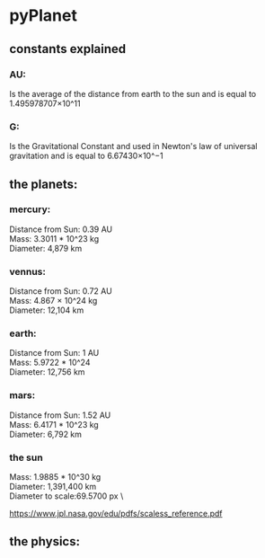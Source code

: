 # pyPlanet



## constants explained

### AU:
Is the average of the distance from earth to the sun and is equal to 1.495978707×10^11

### G:
Is the Gravitational Constant and used in  Newton's law of universal gravitation and is equal to 6.67430×10^−1



## the planets:

### mercury:
Distance from Sun: 0.39 AU \
Mass: 3.3011 * 10^23 kg \
Diameter: 4,879 km 

### vennus:
Distance from Sun: 0.72 AU \
Mass: 4.867 × 10^24 kg \
Diameter: 12,104 km

### earth: 
Distance from Sun: 1 AU \
Mass: 5.9722 * 10^24 \
Diameter: 12,756 km 

### mars: 
Distance from Sun: 1.52 AU \
Mass: 6.4171 * 10^23 kg \
Diameter: 6,792 km


### the sun
Mass: 1.9885 * 10^30 kg \
Diameter: 1,391,400 km \
Diameter to scale:69.5700 px \

https://www.jpl.nasa.gov/edu/pdfs/scaless_reference.pdf


## the physics:




